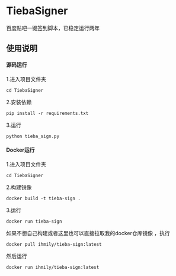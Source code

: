 # TiebaSigner
百度贴吧一键签到脚本，已稳定运行两年



## 使用说明

#### 源码运行

1.进入项目文件夹

```
cd TiebaSigner
```

2.安装依赖

```
pip install -r requirements.txt
```

3.运行

```
python tieba_sign.py
```

#### Docker运行

1.进入项目文件夹

```
cd TiebaSigner
```

2.构建镜像

```
docker build -t tieba-sign .
```

3.运行

```
docker run tieba-sign
```

如果不想自己构建或者这里也可以直接拉取我的docker仓库镜像 ，执行

```
docker pull ihmily/tieba-sign:latest
```

然后运行

```
docker run ihmily/tieba-sign:latest
```

